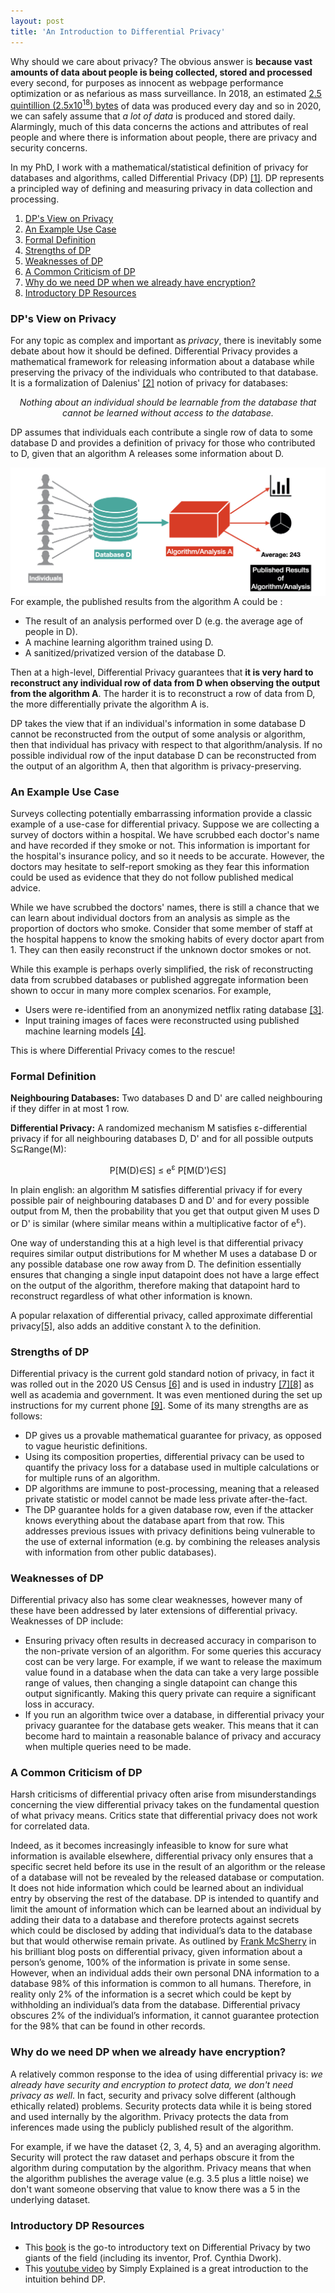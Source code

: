 ```yaml
---
layout: post
title: 'An Introduction to Differential Privacy'
---
```


Why should we care about privacy? The obvious answer is **because vast amounts of data about people is being collected, stored and processed** every second, for purposes as innocent as webpage performance optimization or as nefarious as mass surveillance. In 2018, an estimated [2.5 quintillion (2.5x10<sup>18</sup>) bytes](https://www.domo.com/solution/data-never-sleeps-6) of data was produced every day and so in 2020, we can safely assume that *a lot of data* is produced and stored daily. Alarmingly, much of this data concerns the actions and attributes of real people and where there is information about people, there are privacy and security concerns.


In my PhD, I work with a mathematical/statistical definition of privacy for databases and algorithms, called Differential Privacy (DP) [[1]](https://www.microsoft.com/en-us/research/publication/differential-privacy/). DP represents a principled way of defining and measuring privacy in data collection and processing.

1. [DP's View on Privacy](#dps-view-on-what-privacy-means)
2. [An Example Use Case](#an-example-use-case)
3. [Formal Definition](#formal-definition)
4. [Strengths of DP](#strengths-of-dp)
5. [Weaknesses of DP](#weaknesses-of-dp)
6. [A Common Criticism of DP](#a-common-criticism-of-dp)
7. [Why do we need DP when we already have encryption?](#why-do-we-need-dp-when-we-already-have-encryption)
8. [Introductory DP Resources](#introductory-dp-resources)

### DP's View on Privacy
For any topic as complex and important as *privacy*, there is inevitably some debate about how it should be defined. Differential Privacy provides a mathematical framework for releasing information about a database while preserving the privacy of the individuals who contributed to that database. It is a formalization of Dalenius' [[2]](https://archives.vrdc.cornell.edu/info7470/2011/Readings/dalenius-1977.pdf) notion of privacy for databases:

<p style="text-align: center; font"> <em>Nothing about an individual should be learnable from the database that cannot be learned without access to the database.</em> </p>


DP assumes that individuals each contribute a single row of data to some database D and provides a definition of privacy for those who contributed to D, given that an algorithm A releases some information about D.

<img class="inBlog"
src="/public/dp_setup.jpeg"
     alt="Image of DP"
     style="float: left; margin-right: 10px;" />

For example, the published results from the algorithm A could be :
- The result of an analysis performed over D (e.g. the average age of people in D).
- A machine learning algorithm trained using D.
- A sanitized/privatized version of the database D.

Then at a high-level, Differential Privacy guarantees that **it is very hard to reconstruct any individual row of data from D when observing the output from the algorithm A**. The harder it is to reconstruct a row of data from D, the more differentially private the algorithm A is.

DP takes the view that if an individual's information in some database D cannot be reconstructed from the output of some analysis or algorithm, then that individual has privacy with respect to that algorithm/analysis. If no possible individual row of the input database D can be reconstructed from the output of an algorithm A, then that algorithm is privacy-preserving.

### An Example Use Case

Surveys collecting potentially embarrassing information provide a classic example of a use-case for differential privacy. Suppose we are collecting a survey of doctors within a hospital. We have scrubbed each doctor's name and have recorded if they smoke or not. This information is important for the hospital's insurance policy, and so it needs to be accurate. However, the doctors may hesitate to self-report smoking as they fear this information could be used as evidence that they do not follow published medical advice.

While we have scrubbed the doctors' names, there is still a chance that we can learn about individual doctors from an analysis as simple as the proportion of doctors who smoke. Consider that some member of staff at the hospital happens to know the smoking habits of every doctor apart from 1. They can then easily reconstruct if the unknown doctor smokes or not.

While this example is perhaps overly simplified, the risk of reconstructing data from scrubbed databases or published aggregate information been shown to occur in many more complex scenarios. For example,
- Users were re-identified from an anonymized netflix rating database [[3]](https://www.cs.utexas.edu/~shmat/shmat_oak08netflix.pdf).
- Input training images of faces were reconstructed using published machine learning models [[4]](https://dl.acm.org/doi/10.1145/2810103.2813677).

This is where Differential Privacy comes to the rescue!

### Formal Definition

**Neighbouring Databases:** Two databases D and D' are called neighbouring if they differ in at most 1 row.

**Differential Privacy:** A randomized mechanism M satisfies &epsilon;-differential privacy if for all neighbouring databases D, D' and for all possible outputs S&sube;Range(M):

<p style="text-align: center; font"> P[M(D)&isin;S] &le; e<sup>&epsilon;</sup> P[M(D')&isin;S]</p>

In plain english: an algorithm M satisfies differential privacy if for every possible pair of neighbouring databases D and D' and for every possible output from M, then the probability that you get that output given M uses D or D' is similar (where similar means within a multiplicative factor of e<sup>&epsilon;</sup>).

One way of understanding this at a high level is that differential privacy requires similar output distributions for M whether M uses a database D or any possible database one row away from D. The definition essentially ensures that changing a single input datapoint does not have a large effect on the output of the algorithm, therefore making that datapoint hard to reconstruct regardless of what other information is known.

A popular relaxation of differential privacy, called approximate differential privacy[[5]](https://www.microsoft.com/en-us/research/publication/differential-privacy/), also adds an additive constant &lambda; to the definition.

### Strengths of DP

Differential privacy is the current gold standard notion of privacy, in fact it was rolled out in the 2020 US Census [[6]](https://www.census.gov/about/policies/privacy/statistical_safeguards/disclosure-avoidance-2020-census.html) and is used in industry [[7]](https://developers.googleblog.com/2019/09/enabling-developers-and-organizations.html)[[8]](https://blogs.microsoft.com/on-the-issues/2020/06/24/differential-privacy-harvard-opendp/) as well as academia and government. It was even mentioned during the set up instructions for my current phone [[9]](https://www.apple.com/privacy/docs/Differential_Privacy_Overview.pdf). Some of its many strengths are as follows:
- DP gives us a provable mathematical guarantee for privacy, as opposed to vague heuristic definitions.
- Using its composition properties, differential privacy can be used to quantify the privacy loss for a database used in multiple calculations or for multiple runs of an algorithm.
- DP algorithms are immune to post-processing, meaning that a released private statistic or model cannot be made less private after-the-fact.
- The DP guarantee holds for a given database row, even if the attacker knows everything about the database apart from that row. This addresses previous issues with privacy definitions being vulnerable to the use of external information (e.g. by combining the releases analysis with information from other public databases).


### Weaknesses of DP
Differential privacy also has some clear weaknesses, however many of these have been addressed by later extensions of differential privacy. Weaknesses of DP include:
- Ensuring privacy often results in decreased accuracy in comparison to the non-private version of an algorithm. For some queries this accuracy cost can be very large. For example, if we want to release the maximum value found in a database when the data can take a very large possible range of values, then changing a single datapoint can change this output significantly. Making this query private can require a significant loss in accuracy.
- If you run an algorithm twice over a database, in differential privacy your privacy guarantee for the database gets weaker. This means that it can become hard to maintain a reasonable balance of privacy and accuracy when multiple queries need to be made.

### A Common Criticism of DP
Harsh criticisms of differential privacy often arise from misunderstandings concerning the view differential privacy takes on the fundamental question of what privacy means. Critics state that differential privacy does not work for correlated data.

Indeed, as it becomes increasingly infeasible to know for sure what information is available elsewhere, differential privacy only ensures that a specific secret held before its use in the result of an algorithm or the release of a database will not be revealed by the released database or computation. It does not hide information which could be learned about an individual entry by observing the rest of the database. DP is intended to quantify and limit the amount of information which can be learned about an individual by adding their data to a database and therefore protects against secrets which could be disclosed by adding that individual’s data to the database but that would otherwise remain private. As outlined by [Frank McSherry](https://github.com/frankmcsherry/blog/blob/master/posts/2016-08-29.md) in his brilliant blog posts on differential privacy,  given  information  about  a  person’s  genome,  100%  of  the  information  is private in some sense. However, when an individual adds their own personal DNA information to a database 98% of this information is common to all humans. Therefore, in reality only 2% of the information is a secret which could be kept by withholding an individual’s data from the database. Differential privacy obscures 2% of the individual’s information, it cannot guarantee protection for the 98% that can be found in other records.

### Why do we need DP when we already have encryption?

A relatively common response to the idea of using differential privacy is: *we already have security and encryption to protect data, we don't need privacy as well*. In fact, security and privacy solve different (although ethically related) problems. Security protects data while it is being stored and used internally by the algorithm. Privacy protects the data from inferences made using the publicly published result of the algorithm.

For example, if we have the dataset {2, 3, 4, 5} and an averaging algorithm. Security will protect the raw dataset and perhaps obscure it from the algorithm during computation by the algorithm. Privacy means that when the algorithm publishes the average value (e.g. 3.5 plus a little noise) we don't want someone observing that value to know there was a 5 in the underlying dataset.

### Introductory DP Resources

- This [book](https://www.cis.upenn.edu/~aaroth/Papers/privacybook.pdf) is the go-to introductory text on Differential Privacy by two giants of the field (including its inventor, Prof. Cynthia Dwork).
- This [youtube video](https://www.youtube.com/watch?v=gI0wk1CXlsQ) by Simply Explained is a great introduction to the intuition behind DP.
